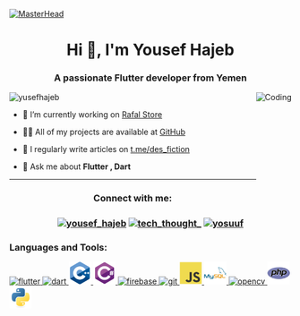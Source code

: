 [![MasterHead](https://file.rafal.li/bc891)](https://yusefHahjeb.io)



<h1 align="center">Hi 👋, I'm Yousef Hajeb</h1>
<h3 align="center">A passionate Flutter developer from Yemen</h3>
<img align="right" alt="Coding" widht="300" height="200" src="https://www.appslure.com/wp-content/uploads/2022/07/app-development-1.gif">
<p align="left"> <img src="https://komarev.com/ghpvc/?username=yusefhajeb&label=Profile%20views&color=0e75b6&style=flat" alt="yusefhajeb" /> </p>

- 🔭 I’m currently working on [Rafal Store](https://rafal-nht.com/)

- 👨‍💻 All of my projects are available at [GitHub](GitHub)

- 📝 I regularly write articles on [t.me/des_fiction](t.me/des_fiction)

- 💬 Ask me about **Flutter , Dart**
<hr></hr>
<h3 align="center">Connect with me:</h3>
<h3 align="center">
<a href="https://twitter.com/yousef_hajeb" target="blank"><img align="center" src="https://raw.githubusercontent.com/rahuldkjain/github-profile-readme-generator/master/src/images/icons/Social/twitter.svg" alt="yousef_hajeb" height="30" width="40" /></a>
<a href="https://instagram.com/tech_thought_" target="blank"><img align="center" src="https://raw.githubusercontent.com/rahuldkjain/github-profile-readme-generator/master/src/images/icons/Social/instagram.svg" alt="tech_thought_" height="30" width="40" /></a>
<a href="https://www.youtube.com/c/yosuuf" target="blank"><img align="center" src="https://raw.githubusercontent.com/rahuldkjain/github-profile-readme-generator/master/src/images/icons/Social/youtube.svg" alt="yosuuf" height="30" width="40" /></a>
</h3>

<h3 align="left">Languages and Tools:</h3>
<p align="left"> <a href="https://flutter.dev" target="_blank" rel="noreferrer"> <img src="https://www.vectorlogo.zone/logos/flutterio/flutterio-icon.svg" alt="flutter" width="40" height="40"/> </a> <a href="https://dart.dev" target="_blank" rel="noreferrer"> <img src="https://www.vectorlogo.zone/logos/dartlang/dartlang-icon.svg" alt="dart" width="40" height="40"/> </a> <a href="https://www.w3schools.com/cpp/" target="_blank" rel="noreferrer"> <img src="https://raw.githubusercontent.com/devicons/devicon/master/icons/cplusplus/cplusplus-original.svg" alt="cplusplus" width="40" height="40"/> </a> <a href="https://www.w3schools.com/cs/" target="_blank" rel="noreferrer"> <img src="https://raw.githubusercontent.com/devicons/devicon/master/icons/csharp/csharp-original.svg" alt="csharp" width="40" height="40"/> </a>  <a href="https://firebase.google.com/" target="_blank" rel="noreferrer"> <img src="https://www.vectorlogo.zone/logos/firebase/firebase-icon.svg" alt="firebase" width="40" height="40"/> </a>  <a href="https://git-scm.com/" target="_blank" rel="noreferrer"> <img src="https://www.vectorlogo.zone/logos/git-scm/git-scm-icon.svg" alt="git" width="40" height="40"/> </a> <a href="https://developer.mozilla.org/en-US/docs/Web/JavaScript" target="_blank" rel="noreferrer"> <img src="https://raw.githubusercontent.com/devicons/devicon/master/icons/javascript/javascript-original.svg" alt="javascript" width="40" height="40"/> </a> <a href="https://www.mysql.com/" target="_blank" rel="noreferrer"> <img src="https://raw.githubusercontent.com/devicons/devicon/master/icons/mysql/mysql-original-wordmark.svg" alt="mysql" width="40" height="40"/> </a> <a href="https://opencv.org/" target="_blank" rel="noreferrer"> <img src="https://www.vectorlogo.zone/logos/opencv/opencv-icon.svg" alt="opencv" width="40" height="40"/> </a> <a href="https://www.php.net" target="_blank" rel="noreferrer"> <img src="https://raw.githubusercontent.com/devicons/devicon/master/icons/php/php-original.svg" alt="php" width="40" height="40"/> </a> <a href="https://www.python.org" target="_blank" rel="noreferrer"> <img src="https://raw.githubusercontent.com/devicons/devicon/master/icons/python/python-original.svg" alt="python" width="40" height="40"/> </a> </p>
